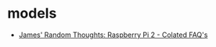 # models

* [James' Random Thoughts: Raspberry Pi 2 - Colated FAQ's](http://jamesrandominfo.blogspot.co.uk/2015/02/raspberry-pi-2-colated-faqs.html)

